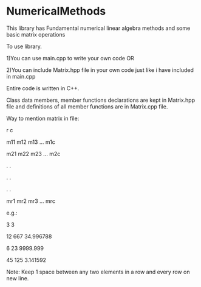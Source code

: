 # NumericalMethods

This library has Fundamental numerical linear algebra methods and some basic matrix operations


To use library.

1)You can use main.cpp to write your own code OR

2)You can include Matrix.hpp file in your own code just like i have included in main.cpp



Entire code is written in C++. 

Class data members, member functions declarations are kept in Matrix.hpp file and definitions of all member functions are in Matrix.cpp file.


Way to mention matrix in file:

r c

m11 m12 m13 ... m1c

m21 m22 m23 ... m2c

.	  .	

.		    .

.			      .

mr1 mr2 mr3 ... mrc


e.g.:

3 3

12 667 34.996788

6 23 9999.999

45 125 3.141592

Note: Keep 1 space between any two elements in a row and every row on new line.
